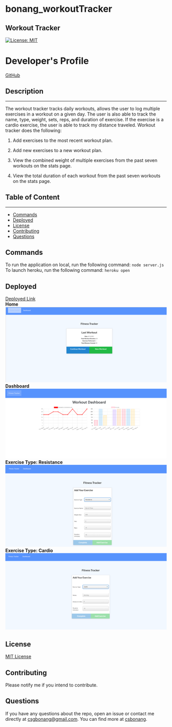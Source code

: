 # bonang_workoutTracker

## Workout Tracker 
[![License: MIT](https://img.shields.io/badge/License-MIT-yellow.svg)](https://opensource.org/licenses/MIT)

# Developer's Profile
[GitHub](https://github.com/csbonang)
 
## Description 
-------------------
The workout tracker tracks daily workouts, allows the user to log multiple exercises in a workout on a given day. The user is also able to track the name, type, weight, sets, reps, and duration of exercise. If the exercise is a cardio exercise, the user is able to track my distance traveled. Workout tracker does the following: 
1. Add exercises to the most recent workout plan.

2. Add new exercises to a new workout plan.

3. View the combined weight of multiple exercises from the past seven workouts on the stats page.

4. View the total duration of each workout from the past seven workouts on the stats page.


## Table of Content
-------------------
* [Commands](#commands)
* [Deployed](#deployed)
* [License](#license)
* [Contributing](#contributing)
* [Questions](#questions)

## Commands 
To run the application on local, run the following command: 
`node server.js`
To launch heroku, run the following command: 
`heroku open`

## Deployed 
[Deployed Link](https://nameless-ridge-57552.herokuapp.com/) <br>
<b> Home 
![Home](images/home.PNG)
Dashboard
![Dasboard](images/dashboard.PNG)
Exercise Type: Resistance 
![Resistance](images/resistance.PNG)
Exercise Type: Cardio
![Cardio](images/cardio.PNG)
</b> 
## License 
[MIT License](https://opensource.org/licenses/MIT)


## Contributing 
Please notify me if you intend to contribute. 


## Questions 
If you have any questions about the repo, open an issue or contact me directly
at csgbonang@gmail.com. You can find more at [csbonang](https://github.com/csbonang). 
        